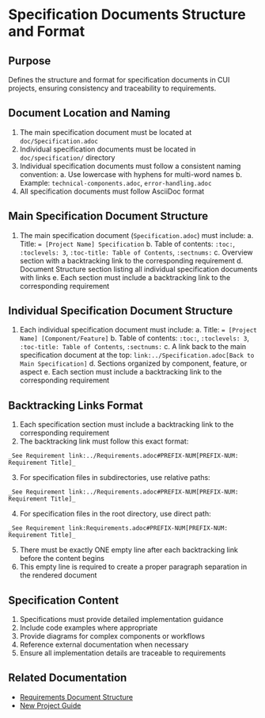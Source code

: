# Specification Documents Structure and Format

## Purpose
Defines the structure and format for specification documents in CUI projects, ensuring consistency and traceability to requirements.

## Document Location and Naming
1. The main specification document must be located at `doc/Specification.adoc`
2. Individual specification documents must be located in `doc/specification/` directory
3. Individual specification documents must follow a consistent naming convention:
   a. Use lowercase with hyphens for multi-word names
   b. Example: `technical-components.adoc`, `error-handling.adoc`
4. All specification documents must follow AsciiDoc format

## Main Specification Document Structure
1. The main specification document (`Specification.adoc`) must include:
   a. Title: `= [Project Name] Specification`
   b. Table of contents: `:toc:`, `:toclevels: 3`, `:toc-title: Table of Contents`, `:sectnums:`
   c. Overview section with a backtracking link to the corresponding requirement
   d. Document Structure section listing all individual specification documents with links
   e. Each section must include a backtracking link to the corresponding requirement

## Individual Specification Document Structure
1. Each individual specification document must include:
   a. Title: `= [Project Name] [Component/Feature]`
   b. Table of contents: `:toc:`, `:toclevels: 3`, `:toc-title: Table of Contents`, `:sectnums:`
   c. A link back to the main specification document at the top: `link:../Specification.adoc[Back to Main Specification]`
   d. Sections organized by component, feature, or aspect
   e. Each section must include a backtracking link to the corresponding requirement

## Backtracking Links Format

1. Each specification section must include a backtracking link to the corresponding requirement
2. The backtracking link must follow this exact format:

```
_See Requirement link:../Requirements.adoc#PREFIX-NUM[PREFIX-NUM: Requirement Title]_
```

3. For specification files in subdirectories, use relative paths:

```
_See Requirement link:../Requirements.adoc#PREFIX-NUM[PREFIX-NUM: Requirement Title]_
```

4. For specification files in the root directory, use direct path:

```
_See Requirement link:Requirements.adoc#PREFIX-NUM[PREFIX-NUM: Requirement Title]_
```

5. There must be exactly ONE empty line after each backtracking link before the content begins
6. This empty line is required to create a proper paragraph separation in the rendered document

## Specification Content
1. Specifications must provide detailed implementation guidance
2. Include code examples where appropriate
3. Provide diagrams for complex components or workflows
4. Reference external documentation when necessary
5. Ensure all implementation details are traceable to requirements

## Related Documentation
* [Requirements Document Structure](requirements-document.md)
* [New Project Guide](../../../cui-project-setup/standards/new-project-guide.md)
